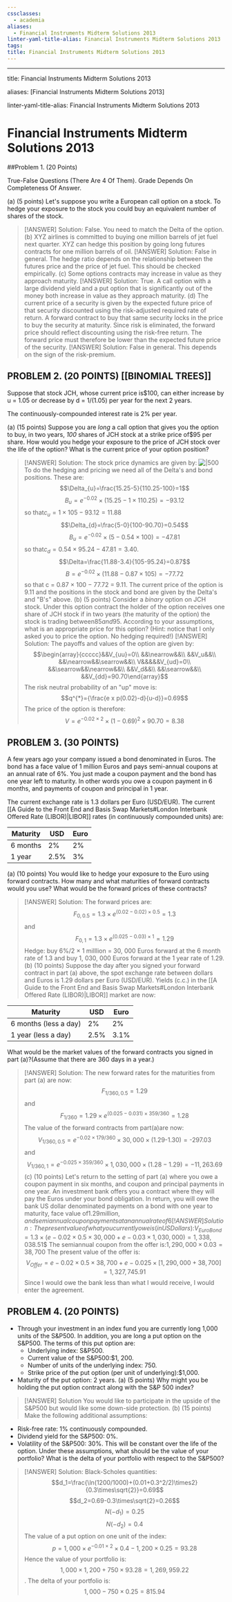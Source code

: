 ```yaml
---
cssclasses:
  - academia
aliases:
  - Financial Instruments Midterm Solutions 2013
linter-yaml-title-alias: Financial Instruments Midterm Solutions 2013
tags: 
title: Financial Instruments Midterm Solutions 2013
---
```


---

title: Financial Instruments Midterm Solutions 2013

aliases: [Financial Instruments Midterm Solutions 2013]

linter-yaml-title-alias: Financial Instruments Midterm Solutions 2013

# Financial Instruments Midterm Solutions 2013

##Problem 1. (20 Points)

 True-False Questions (There Are 4 Of Them). Grade Depends On Completeness Of Answer.

(a) (5 points) Let's suppose you write a European call option on a stock. To hedge your exposure to the stock you could buy an equivalent number of shares of the stock.

> [!ANSWER]
> Solution: False. You need to match the Delta of the option.
(b) XYZ airlines is committed to buying one million barrels of jet fuel next quarter. XYZ can hedge this position by going long futures contracts for one million barrels of oil.
> [!ANSWER]
> Solution: False in general. The hedge ratio depends on the relationship between the futures price and the price of jet fuel. This should be checked empirically.
(c) Some options contracts may increase in value as they approach maturity.
> [!ANSWER]
> Solution: True. A call option with a large dividend yield and a put option that is significantly out of the money both increase in value as they approach maturity.
(d) The current price of a security is given by the expected future price of that security discounted using the risk-adjusted required rate of return. A forward contract to buy that same security locks in the price to buy the security at maturity. Since risk is eliminated,  the forward price should reflect discounting using the risk-free return. The forward price must therefore be lower than the expected future price of the security.
> [!ANSWER]
> Solution: False in general. This depends on the sign of the risk-premium.
## PROBLEM 2. (20 POINTS) [[BINOMIAL TREES]]

Suppose that stock JCH,  whose current price is$100, can either increase by u = 1.05 or decrease by d = 1/(1.05) per year for the next 2 years.

The continuously-compounded interest rate is 2% per year.

(a) (15 points) Suppose you are *long* a call option that gives you the option to buy,      in two years,      *100* shares of JCH stock at a strike price of$95 per share. How would you hedge your exposure to the price of JCH stock over the life of the option? What is the current price of your option position?

> [!ANSWER]
> Solution: The stock price dynamics are given by:
> ![|500](IMG-20240913171226888.png)
To do the hedging and pricing we need all of the Delta's and bond positions. These are:
$$\Delta_{u}=\frac{15.25-5}{110.25-100}=1$$
$$B_{u}=e^{-0.02}\times(15.25-1\times110.25)=-93.12$$
so that$c_{u}=1\times105-93.12=11.88$
$$\Delta_{d}=\frac{5-0}{100-90.70}=0.54$$
$$B_{u}=e^{-0.02}\times(5-0.54\times100)=-47.81$$
so that$c_{d}=0.54\times95.24-47.81=3.40$.
$$\Delta=\frac{11.88-3.4}{105-95.24}=0.87$$
$$B=e^{-0.02}\times(11.88-0.87\times105)=-77.72$$so that c = 0.87 × 100 − 77.72 = 9.11.
The current price of the option is 9.11 and the positions in the stock and bond are given by the Delta's and "B's" above.
(b) (5 points) Consider a *binary* option on JCH stock. Under this option contract the holder of the option receives one share of JCH stock if in two years (the maturity of the option) the stock is trading between$85 and$95. According to your assumptions,  what is an appropriate price for this option? (Hint: notice that I only asked you to price the option. No hedging required!)
 > [!ANSWER]
> Solution: The payoffs and values of the option are given by:$$\begin{array}{ccccc}&&V_{uu}=0\\ &&\nearrow&&\\ &&V_u&&\\ &&\nearrow&&\searrow&&\\ V&&&&&V_{ud}=0\\ &&\searrow&&\nearrow&&\\ &&V_d&&\\ &&\searrow&&\\ &&V_{dd}=90.70\end{array}$$
The risk neutral probability of an "up" move is:$$q^{*}={\frac{e x p(0.02)-d}{u-d}}=0.69$$
The price of the option is therefore:$$V=e^{-0.02\times2}\times(1-0.69)^{2}\times90.70=8.38$$
## PROBLEM 3. (**30 POINTS**)

A few years ago your company issued a bond denominated in Euros. The bond has a face value of 1 million Euros and pays semi-annual coupons at an annual rate of 6%. You just made a coupon payment and the bond has one year left to maturity. In other words you owe a coupon payment in 6 months,  and payments of coupon and principal in 1 year.

The current exchange rate is 1.3 dollars per Euro (USD/EUR). The current [[A Guide to the Front End and Basis Swap Markets#London Interbank Offered Rate (LIBOR)|LIBOR]] rates (in continuously compounded units) are:

| Maturity   | USD   | Euro   |
|------------|-------|--------|
| 6 months   | 2%    | 2%     |
| 1 year     | 2.5%  | 3%     |

(a) (10 points) You would like to hedge your exposure to the Euro using forward contracts. How many and what maturities of forward contracts would you use? What would be the forward prices of these contracts?

 > [!ANSWER]
> Solution: The forward prices are:$$F_{0,     0.5}=1.3\times e^{(0.02-0.02)\times0.5}=1.3$$
and
$$F_{0,     1}=1.3\times e^{(0.025-0.03)\times1}=1.29$$
Hedge: buy 6%/2 × 1 milllion = 30,  000 Euros forward at the 6 month rate of 1.3 and buy 1,  030,  000 Euros forward at the 1 year rate of 1.29.
(b) (10 points) Suppose the day after you signed your forward contract in part (a) above,  the spot exchange rate between dollars and Euros is 1.29 dollars per Euro (USD/EUR). Yields (c.c.) in the [[A Guide to the Front End and Basis Swap Markets#London Interbank Offered Rate (LIBOR)|LIBOR]] market are now:

| Maturity              | USD   | Euro   |
|-----------------------|-------|--------|
| 6 months (less a day) | 2%    | 2%     |
| 1 year (less a day)   | 2.5%  | 3.1%   |

What would be the market values of the forward contracts you signed in part (a)?(Assume that there are 360 days in a year.)

> [!ANSWER]
> Solution:
The new forward rates for the maturities from part (a) are now:$$F_{1/360,     0.5}=1.29$$
and$${F}_{{{1}\text{/}{360}}}={1.29}\times{e}^{{{\left({0.025}-{0.031}\right)}\times{359}\text{/}{360}}}={1.28}$$
The value of the forward contracts from part(a)are now:$${V}_{{{1}\text{/}{360},     {0.5}}}={e}^{{-{0.02}\times{179}\text{/}{360}}}\times{30},     {000}\times{\left({1.29}\text{-}{1.30}\right)}=\text{-}{297.03}$$and$$V_{1/360,     1} = e^{−0.025×359/360} × 1,      030,      000 × (1.28 − 1.29) = -11,      263.69$$
(c) (10 points) Let's return to the setting of part (a) where you owe a coupon payment in six months,  and coupon and principal payments in one year. An investment bank
offers you a contract where they will pay the Euros under your bond obligation. In return,  you will owe the bank US dollar denominated payments on a bond with one year to maturity,  face value of$1.29 million,      and semiannual coupon payments at an annual rate of 6%. Would you enter into this contract to hedge your exposure to the Euro? Why or why not?
> [!ANSWER]
> Solution: The present value of what you currently owe is (in US Dollars):$$V_{Euro Bond} = 1.3 × (e−0.02×0.5 × 30,      000 + e−0.03 × 1,      030,      000) = 1,      338,      038.51$$
The semiannual coupon from the offer is:$1,  290,  000 × 0.03 = 38,  700$
 The present value of the offer is:$$V_{Offer} = e−0.02×0.5 × 38,      700 + e−0.025 × [1,      290,      000 + 38,      700] = 1,      327,      745.91$$
Since I would owe the bank less than what I would receive,  I would enter the agreement.
## PROBLEM 4. (**20 POINTS**)
- Through your investment in an index fund you are currently long 1,000
units of the S&P500. In addition,  you are long a put option on the S&P500. The terms of this put option are:
	- Underlying index: S&P500.
	 - Current value of the S&P500:$1,  200.
	- Number of units of the underlying index: 750.
	- Strike price of the put option (per unit of underlying):$1,000.
 - Maturity of the put option: 2 years.
(a) (5 points) Why might you be holding the put option contract along with the S&P 500 index?
 > [!ANSWER]
> Solution You would like to participate in the upside of the S&P500 but would like some down-side protection.
(b) (15 points) Make the following additional assumptions:
- Risk-free rate: 1% continuously compounded.
- Dividend yield for the S&P500: 0%.
- Volatility of the S&P500: 30%. This will be constant over the life of the option.
Under these assumptions,  what should be the value of your portfolio? What is the delta of your portfolio with respect to the S&P500?
 > [!ANSWER]
> Solution: Black-Scholes quantities:
$$d_1=\frac{\ln(1200/1000)+(0.01+0.3^2/2)\times2}{0.3\times\sqrt{2}}=0.69$$
$$d_2=0.69-0.3\times\sqrt{2}=0.26$$
$$N(-d_1)=0.25$$
$$N(-d_2)=0.4$$
The value of a put option on one unit of the index:
$$p=1,     000\times e^{-0.01\times2}\times0.4-1,     200\times0.25=93.28$$
Hence the value of your portfolio is:$$1,     000\times1,     200+750\times93.28=1,     269,     959.22$$.
The delta of your portfolio is:$$1,     000-750\times0.25=815.94$$